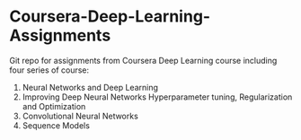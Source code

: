# Coursera-Deep-Learning-Assignments
Git repo for assignments from Coursera Deep Learning course including four series of course:
1. Neural Networks and Deep Learning
2. Improving Deep Neural Networks Hyperparameter tuning, Regularization and Optimization
4. Convolutional Neural Networks
5. Sequence Models
